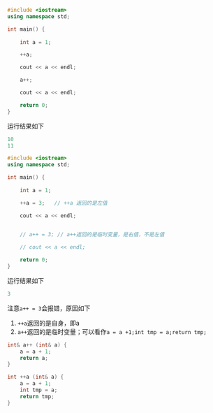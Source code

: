 
```c++
#include <iostream>
using namespace std;

int main() {
    
    int a = 1;

    ++a; 

    cout << a << endl;

    a++;

    cout << a << endl;

    return 0;
}

```
运行结果如下

```c++
10
11
```



```c++
#include <iostream>
using namespace std;

int main() {
    
    int a = 1;

    ++a = 3;   // ++a 返回的是左值

    cout << a << endl;
    

    // a++ = 3; // a++返回的是临时变量，是右值，不是左值

    // cout << a << endl;

    return 0;
}

```

运行结果如下

```c++
3
```

注意`a++ = 3`会报错，原因如下

1. `++a`返回的是自身，即a
2. `a++`返回的是临时变量；可以看作`a = a +1;int tmp = a;return tmp;`

```c++
int& a++ (int& a) {
    a = a + 1;
    return a;
}

int ++a (int& a) {
    a = a + 1;
    int tmp = a;
    return tmp;
}
```





